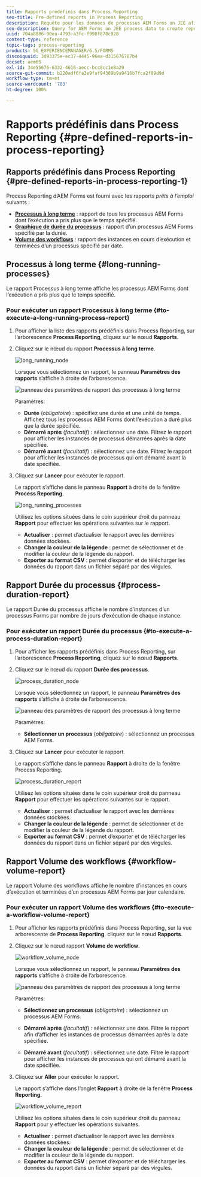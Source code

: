 ```yaml
---
title: Rapports prédéfinis dans Process Reporting
seo-title: Pre-defined reports in Process Reporting
description: Requête pour les données de processus AEM Forms on JEE afin de créer des rapports sur les processus à long terme, leur durée et le volume des workflows
seo-description: Query for AEM Forms on JEE process data to create reports on long running processes, Process duration, and Workflow volume
uuid: 704a8886-90ea-4793-a3fc-f998f878c928
content-type: reference
topic-tags: process-reporting
products: SG_EXPERIENCEMANAGER/6.5/FORMS
discoiquuid: 3d93375e-ec37-4445-96ea-d315676787b4
docset: aem65
exl-id: 34e55676-6332-4616-aecc-bcc8cc1e8a29
source-git-commit: b220adf6fa3e9faf94389b9a9416b7fca2f89d9d
workflow-type: tm+mt
source-wordcount: '703'
ht-degree: 100%

---
```


# Rapports prédéfinis dans Process Reporting {#pre-defined-reports-in-process-reporting}

## Rapports prédéfinis dans Process Reporting {#pre-defined-reports-in-process-reporting-1}

Process Reporting d’AEM Forms est fourni avec les rapports *prêts à l’emploi* suivants :

* **[Processus à long terme](#long-running-processes)** : rapport de tous les processus AEM Forms dont l’exécution a pris plus que le temps spécifié.
* **[Graphique de durée du processus](#process-duration-report)** : rapport d’un processus AEM Forms spécifié par la durée.
* **[Volume des workflows](#workflow-volume-report)** : rapport des instances en cours d’exécution et terminées d’un processus spécifié par date.

## Processus à long terme {#long-running-processes}

Le rapport Processus à long terme affiche les processus AEM Forms dont l’exécution a pris plus que le temps spécifié.

### Pour exécuter un rapport Processus à long terme {#to-execute-a-long-running-process-report}

1. Pour afficher la liste des rapports prédéfinis dans Process Reporting, sur l’arborescence **Process Reporting**, cliquez sur le nœud **Rapports**.
1. Cliquez sur le nœud du rapport **Processus à long terme**.

   ![long_running_node](assets/long_running_node.png)

   Lorsque vous sélectionnez un rapport, le panneau **Paramètres des rapports** s’affiche à droite de l’arborescence.

   ![panneau des paramètres de rapport des processus à long terme](assets/report_parameters_panel.png)

   Paramètres:

   * **Durée** (*obligatoire*) : spécifiez une durée et une unité de temps. Affichez tous les processus AEM Forms dont l’exécution a duré plus que la durée spécifiée.
   * **Démarré après** (*facultatif*) : sélectionnez une date. Filtrez le rapport pour afficher les instances de processus démarrées après la date spécifiée.
   * **Démarré avant** (*facultatif*) : sélectionnez une date. Filtrez le rapport pour afficher les instances de processus qui ont démarré avant la date spécifiée.

1. Cliquez sur **Lancer** pour exécuter le rapport.

   Le rapport s’affiche dans le panneau **Rapport** à droite de la fenêtre **Process Reporting**.

   ![long_running_processes](assets/long_running_processes.png)

   Utilisez les options situées dans le coin supérieur droit du panneau **Rapport** pour effectuer les opérations suivantes sur le rapport.

   * **Actualiser** : permet d’actualiser le rapport avec les dernières données stockées.
   * **Changer la couleur de la légende** : permet de sélectionner et de modifier la couleur de la légende du rapport.
   * **Exporter au format CSV** : permet d’exporter et de télécharger les données du rapport dans un fichier séparé par des virgules.

## Rapport Durée du processus  {#process-duration-report}

Le rapport Durée du processus affiche le nombre d’instances d’un processus Forms par nombre de jours d’exécution de chaque instance.

### Pour exécuter un rapport Durée du processus {#to-execute-a-process-duration-report}

1. Pour afficher les rapports prédéfinis dans Process Reporting, sur l’arborescence **Process Reporting**, cliquez sur le nœud **Rapports**.
1. Cliquez sur le nœud du rapport **Durée des processus**.

   ![process_duration_node](assets/process_duration_node.png)

   Lorsque vous sélectionnez un rapport, le panneau **Paramètres des rapports** s’affiche à droite de l’arborescence.

   ![panneau des paramètres de rapport des processus à long terme](assets/process_duration_params.png)

   Paramètres:

   * **Sélectionner un processus** (*obligatoire*) : sélectionnez un processus AEM Forms.

1. Cliquez sur **Lancer** pour exécuter le rapport.

   Le rapport s’affiche dans le panneau **Rapport** à droite de la fenêtre Process Reporting.

   ![process_duration_report](assets/process_duration_report.png)

   Utilisez les options situées dans le coin supérieur droit du panneau **Rapport** pour effectuer les opérations suivantes sur le rapport.

   * **Actualiser** : permet d’actualiser le rapport avec les dernières données stockées.
   * **Changer la couleur de la légende** : permet de sélectionner et de modifier la couleur de la légende du rapport.
   * **Exporter au format CSV** : permet d’exporter et de télécharger les données du rapport dans un fichier séparé par des virgules.

## Rapport Volume des workflows {#workflow-volume-report}

Le rapport Volume des workflows affiche le nombre d’instances en cours d’exécution et terminées d’un processus AEM Forms par jour calendaire.

### Pour exécuter un rapport Volume des workflows {#to-execute-a-workflow-volume-report}

1. Pour afficher les rapports prédéfinis dans Process Reporting, sur la vue arborescente de **Process Reporting**, cliquez sur le nœud **Rapports**.
1. Cliquez sur le nœud rapport **Volume de workflow**.

   ![workflow_volume_node](assets/workflow_volume_node.png)

   Lorsque vous sélectionnez un rapport, le panneau **Paramètres des rapports** s’affiche à droite de l’arborescence.

   ![panneau des paramètres de rapport des processus à long terme](assets/workflow_volume_params.png)

   Paramètres:

   * **Sélectionnez un processus** (*obligatoire*) : sélectionnez un processus AEM Forms.

   * **Démarré après** (*facultatif*) : sélectionnez une date. Filtre le rapport afin d’afficher les instances de processus démarrées après la date spécifiée.

   * **Démarré avant** (*facultatif*) : sélectionnez une date. Filtre le rapport pour afficher les instances de processus qui ont démarré avant la date spécifiée.

1. Cliquez sur **Aller** pour exécuter le rapport.

   Le rapport s’affiche dans l’onglet **Rapport** à droite de la fenêtre **Process Reporting**.

   ![workflow_volume_report](assets/workflow_volume_report.png)

   Utilisez les options situées dans le coin supérieur droit du panneau **Rapport** pour y effectuer les opérations suivantes.

   * **Actualiser** : permet d’actualiser le rapport avec les dernières données stockées.
   * **Changer la couleur de la légende** : permet de sélectionner et de modifier la couleur de la légende du rapport.
   * **Exporter au format CSV** : permet d’exporter et de télécharger les données du rapport dans un fichier séparé par des virgules.
